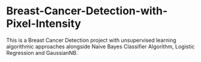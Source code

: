 # Breast-Cancer-Detection-with-Pixel-Intensity
This is a Breast Cancer Detection project with unsupervised learning algorithmic approaches alongside Naive Bayes Classifier Algorithm, Logistic Regression and GaussianNB.
